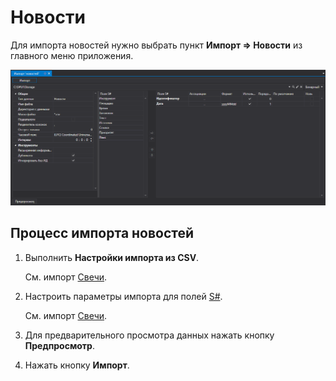 # Новости

Для импорта новостей нужно выбрать пункт **Импорт \=\> Новости** из главного меню приложения.

![hydra import news](../../../images/hydra_import_news.png)

## Процесс импорта новостей

1. Выполнить **Настройки импорта из CSV**.

   См. импорт [Свечи](candles.md).
2. Настроить параметры импорта для полей [S\#](../../api.md).

   См. импорт [Свечи](candles.md).
3. Для предварительного просмотра данных нажать кнопку **Предпросмотр**.
4. Нажать кнопку **Импорт**.
